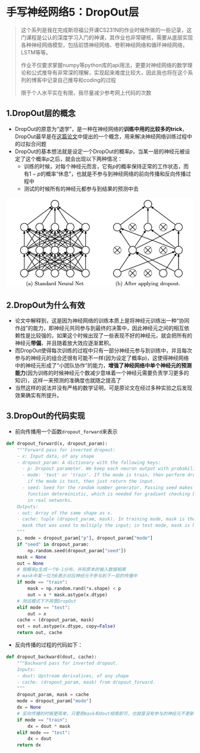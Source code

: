 # 手写神经网络5：DropOut层

> 这个系列是我在完成斯坦福公开课CS231N的作业时候所做的一些记录，这门课程是公认的深度学习入门的神课，其作业也非常硬核，需要从底层实现各种神经网络模型，包括前馈神经网络、卷积神经网络和循环神经网络，LSTM等等。
>
> 作业不仅要求掌握numpy等python库的api用法，更要对神经网络的数学理论和公式推导有非常深的理解，实现起来难度比较大，因此我也将在这个系列的博客中记录自己推导和coding的过程
>
> 限于个人水平实在有限，我尽量减少参考网上代码的次数

## 1.DropOut层的概念

- DropOut的原意为“退学”，是一种在神经网络的**训练中用的比较多的trick**，DropOut最早是在[这篇论文](http://www.cs.toronto.edu/~hinton/absps/JMLRdropout.pdf)中提出的一个概念，用来解决神经网络训练过程中的过拟合问题
- DropOut的基本想法就是设定一个DropOut的概率$p$，当某一层的神经元被设定了这个概率$p$之后，就会出现以下两种情况：
  - 训练的时候，对每个神经元而言，它有$p$的概率保持正常的工作状态，而有$1-p$的概率“休息”，也就是不参与到神经网络的前向传播和反向传播过程中
  - 测试的时候所有的神经元都参与到结果的预测中去

<img src="static/image-20210512194051723.png" alt="image-20210512194051723" style="zoom: 67%;" />

## 2.DropOut为什么有效

- 论文中解释到，这是因为神经网络的训练本质上是将神经元训练出一种“协同作战”的能力，即神经元共同参与到最终的决策中，因此神经元之间的相互依赖性是比较强的，如果这个时候出现了一些表现不好的神经元，就会把所有的神经元**带偏**，并且随着放大效应逐渐累积。
- 而DropOut使得每次训练的过程中只有一部分神经元参与到训练中，并且每次参与的神经元的组合还很有可能不一样(因为设定了概率p)，这使得神经网络中的神经元形成了“小团队协作”的能力，**增强了神经网络中单个神经元的预测能力**(因为训练的时候神经元个数减少意味着一个神经元需要负责学习更多的知识)，这样一来预测的准确度也就随之提高了
- 当然这样的说法并没有严格的数学证明，可是原论文在经过多种实验之后发现效果确实有所提升。

## 3.DropOut的代码实现

- 前向传播用一个函数`dropout_forward`来表示

```python
def dropout_forward(x, dropout_param):
    """Forward pass for inverted dropout:
    - x: Input data, of any shape
    - dropout_param: A dictionary with the following keys:
      - p: Dropout parameter. We keep each neuron output with probability p.
      - mode: 'test' or 'train'. If the mode is train, then perform dropout;
        if the mode is test, then just return the input.
      - seed: Seed for the random number generator. Passing seed makes this
        function deterministic, which is needed for gradient checking but not
        in real networks.
    Outputs:
    - out: Array of the same shape as x.
    - cache: tuple (dropout_param, mask). In training mode, mask is the dropout
      mask that was used to multiply the input; in test mode, mask is None.
    """
    p, mode = dropout_param["p"], dropout_param["mode"]
    if "seed" in dropout_param:
        np.random.seed(dropout_param["seed"])
    mask = None
    out = None
    # 按概率p生成一个0-1分布，并和原本的输入数据相乘
    # mask中某一位为0表示对应神经元不参与到下一层的传播中
    if mode == "train":
        mask = np.random.rand(*x.shape) < p
        out = x * mask.astype(x.dtype)
    # 测试模式下不用管DropOut
    elif mode == "test":
        out = x
    cache = (dropout_param, mask)
    out = out.astype(x.dtype, copy=False)
    return out, cache
```

- 反向传播的过程的代码如下：

```python
def dropout_backward(dout, cache):
    """Backward pass for inverted dropout.
    Inputs:
    - dout: Upstream derivatives, of any shape
    - cache: (dropout_param, mask) from dropout_forward.
    """
    dropout_param, mask = cache
    mode = dropout_param["mode"]
    dx = None
    # 反向传播的时候更简单，只要把mask和dout相乘即可，也就是没有参与的神经元不更新其参数
    if mode == "train":
        dx = dout * mask
    elif mode == "test":
        dx = dout
    return dx
```

